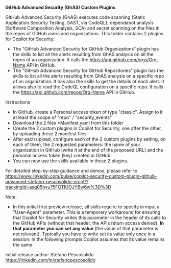 **GitHub Advanced Security (GhAS) Custom Plugins**

GitHub Advanced Security (GhAS) executes code scanning (Static Application Security Testing, SAST, via CodeQL), dependabot analysis (Software Composition Analysis, SCA) and secret scanning on the files in the repos of GitHub users and organizations.
This folder contains 2 plugins for Copilot for Security:
- The "GitHub Advanced Security for GitHub Organizations" plugin has the skills to list all the alerts resulting from GhAS analysis on all the repos of an organization. It calls the https://api.github.com/orgs/Org-Name API in GitHub.
- The "GitHub Advanced Security for GitHub Repositories" plugin has the skills to list all the alerts resulting from GhAS analysis on a specific repo of an organization. It has also the skills to get the details of each alert. It allows also to read the CodeQL configuration on a specific repo.  It calls the https://api.github.com/repos/Org-Name API in GitHub.

Instructions
- In GitHub, create a Personal access token of type "classic". Assign to it at least the scope of "repo" / "security_events"
- Download the 2 files *Manifest.yaml from this folder
- Create the 2 custom plugins in Copilot for Security, one after the other, by uploading these 2 manifest files 
- After each upload, configure each of the 2 custom plugins by setting, on each of them, the 2 requested parameters: the name of your organization in GitHub (write it at the end of the proposed URL) and the personal access token (key) created in GitHub
- You can now use the skills available in these 2 plugins. 

For detailed step-by-step guidance and demos, please refer to https://www.linkedin.com/pulse/copilot-security-custom-plugin-github-advanced-stefano-pescosolido-vrcpf/?trackingId=asq05nvu75FGTlUOJYBw6w%3D%3D

Note:
- In this initial first preview release, all skills require to specify in input a "User-Agent" parameter. This is a temporary workaround for ensuring that Copilot for Security writes this parameter in the header of its calls to the GitHub APIs (without that header, the APIs return access denied). **In that parameter you can set any value** (the value of that parameter is not relevant). Typically you have to write set its value only once in a session: in the following prompts Copilot assumes that its value remains the same.  

Initial release author:
Stefano Pescosolido
https://linkedin.com/in/stefanopescosolido
